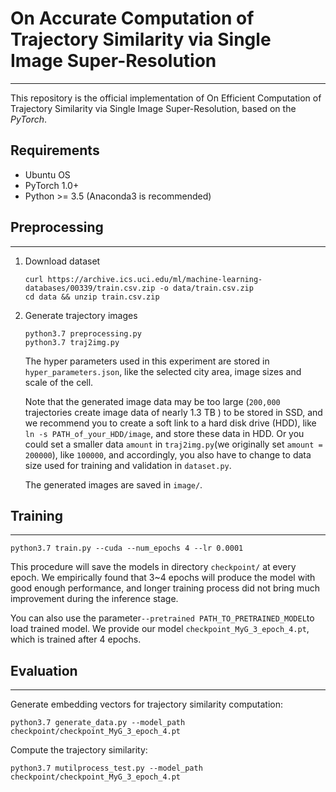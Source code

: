 # On Accurate Computation of Trajectory Similarity via Single Image Super-Resolution

------

This repository is the official implementation of On Efficient Computation of Trajectory Similarity via Single Image Super-Resolution, based on the *PyTorch*.

## Requirements

- Ubuntu OS
- PyTorch 1.0+
- Python >= 3.5 (Anaconda3 is recommended)

## Preprocessing

------
1. Download dataset 

   ```shell
   curl https://archive.ics.uci.edu/ml/machine-learning-databases/00339/train.csv.zip -o data/train.csv.zip
   cd data && unzip train.csv.zip
   ```

2. Generate trajectory images
	
	```shell
	python3.7 preprocessing.py
	python3.7 traj2img.py
	```
	
	The hyper parameters used in this experiment are stored in `hyper_parameters.json`, like the selected city area, image sizes and scale of the cell. 
	
	Note that the generated image data may be too large (`200,000` trajectories create image data of nearly 1.3 TB ) to be stored in SSD, and we recommend you to create a soft link to a hard disk drive (HDD), like `ln -s PATH_of_your_HDD/image`, and store these data in HDD. Or you could set a smaller data `amount` in `traj2img.py`(we originally set `amount = 200000`), like `100000`, and accordingly, you also have to change to data size used for training and validation in `dataset.py`.
	
	The generated images are saved in `image/`.

## Training

-----
```shell
python3.7 train.py --cuda --num_epochs 4 --lr 0.0001
```

This procedure will save the models in directory `checkpoint/` at every epoch. We empirically found that 3~4 epochs will produce the model with good enough performance,  and longer training process did not bring much improvement during the inference stage.

You can also use the parameter`--pretrained PATH_TO_PRETRAINED_MODEL`to load trained model. We provide our model `checkpoint_MyG_3_epoch_4.pt`, which is trained after 4 epochs.

## Evaluation

------
Generate embedding vectors for trajectory similarity computation:
```shell
python3.7 generate_data.py --model_path checkpoint/checkpoint_MyG_3_epoch_4.pt
```

Compute the trajectory similarity:

```shell
python3.7 mutilprocess_test.py --model_path checkpoint/checkpoint_MyG_3_epoch_4.pt
```


